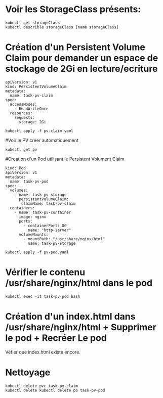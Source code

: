 
# Voir les StorageClass présents:
```
kubectl get storageClass
kubectl describle storageClass [name storageClass]
```

# Création d'un Persistent Volume Claim pour demander un espace de stockage de 2Gi en  lecture/ecriture
```
apiVersion: v1
kind: PersistentVolumeClaim
metadata:
  name: task-pv-claim
spec:
  accessModes:
    - ReadWriteOnce
  resources:
    requests:
      storage: 2Gi

kubectl apply -f pv-claim.yaml
```
#Voir le PV créer automatiquement
```
kubectl get pv
```
#Creation d'un Pod utilisant le Persistent Volument Claim
```
kind: Pod
apiVersion: v1
metadata:
  name: task-pv-pod
spec:
  volumes:
    - name: task-pv-storage
      persistentVolumeClaim:
       claimName: task-pv-claim
  containers:
    - name: task-pv-container
      image: nginx
      ports:
        - containerPort: 80
          name: "http-server"
      volumeMounts:
        - mountPath: "/usr/share/nginx/html"
          name: task-pv-storage
```
```
kubectl apply -f pv-pod.yaml
```

# Vérifier le contenu /usr/share/nginx/html dans le pod 
```
kubectl exec -it task-pv-pod bash
```
# Création d'un index.html dans /usr/share/nginx/html  + Supprimer le pod + Recréer Le pod

Véfier que index.html existe encore.

# Nettoyage
```
kubectl delete pvc task-pv-claim
kubectl delete kubectl delete po task-pv-pod
```



